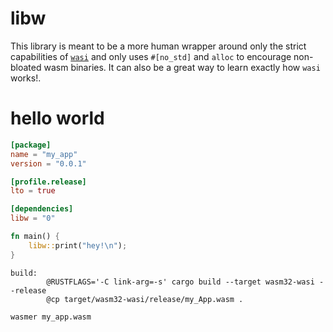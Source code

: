# libw

This library is meant to be a more human wrapper around only the strict capabilities of [`wasi`](https://github.com/bytecodealliance/wasmtime/blob/master/docs/WASI-api.md) and only uses `#[no_std]` and `alloc` to encourage non-bloated wasm binaries. It can also be a great way to learn exactly how `wasi` works!.

# hello world
```toml
[package]
name = "my_app"
version = "0.0.1"

[profile.release]
lto = true

[dependencies]
libw = "0"
```

```rust
fn main() {
    libw::print("hey!\n");
}
```

```make
build:
        @RUSTFLAGS='-C link-arg=-s' cargo build --target wasm32-wasi --release
        @cp target/wasm32-wasi/release/my_App.wasm .
```

```bash
wasmer my_app.wasm
```
